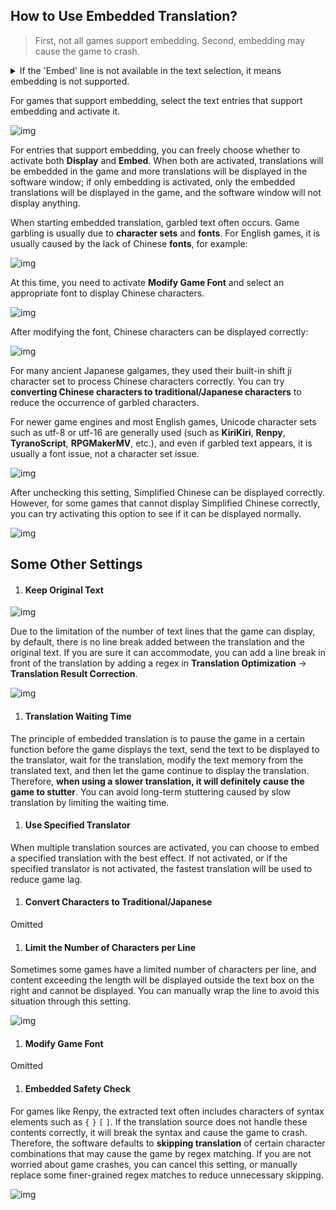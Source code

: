 ## How to Use Embedded Translation?

> First, not all games support embedding. Second, embedding may cause the game to crash.

<details>
  <summary>If the 'Embed' line is not available in the text selection, it means embedding is not supported.</summary>
  <img src="https://image.lunatranslator.org/zh/embed/noembed.png"> 
  <img src="https://image.lunatranslator.org/zh/embed/someembed.png"> 
</details>

For games that support embedding, select the text entries that support embedding and activate it.

![img](https://image.lunatranslator.org/zh/embed/select.png) 

For entries that support embedding, you can freely choose whether to activate both **Display** and **Embed**. When both are activated, translations will be embedded in the game and more translations will be displayed in the software window; if only embedding is activated, only the embedded translations will be displayed in the game, and the software window will not display anything.

When starting embedded translation, garbled text often occurs. Game garbling is usually due to **character sets** and **fonts**. For English games, it is usually caused by the lack of Chinese **fonts**, for example:

![img](https://image.lunatranslator.org/zh/embed/luanma.png) 

At this time, you need to activate **Modify Game Font** and select an appropriate font to display Chinese characters.

![img](https://image.lunatranslator.org/zh/embed/ziti.png) 

After modifying the font, Chinese characters can be displayed correctly:

![img](https://image.lunatranslator.org/zh/embed/okembed.png) 

For many ancient Japanese galgames, they used their built-in shift ji character set to process Chinese characters correctly. You can try **converting Chinese characters to traditional/Japanese characters** to reduce the occurrence of garbled characters.

For newer game engines and most English games, Unicode character sets such as utf-8 or utf-16 are generally used (such as **KiriKiri**, **Renpy**, **TyranoScript**, **RPGMakerMV**, etc.), and even if garbled text appears, it is usually a font issue, not a character set issue.

![img](https://image.lunatranslator.org/zh/embed/fanti.png) 

After unchecking this setting, Simplified Chinese can be displayed correctly. However, for some games that cannot display Simplified Chinese correctly, you can try activating this option to see if it can be displayed normally.

![img](https://image.lunatranslator.org/zh/embed/good.png) 

## Some Other Settings

1. #### Keep Original Text

  ![img](https://image.lunatranslator.org/zh/embed/keeporigin.png) 

  Due to the limitation of the number of text lines that the game can display, by default, there is no line break added between the translation and the original text. If you are sure it can accommodate, you can add a line break in front of the translation by adding a regex in **Translation Optimization** -> **Translation Result Correction**.

  ![img](https://image.lunatranslator.org/zh/embed/addspace.png) 

1. #### Translation Waiting Time

  The principle of embedded translation is to pause the game in a certain function before the game displays the text, send the text to be displayed to the translator, wait for the translation, modify the text memory from the translated text, and then let the game continue to display the translation. Therefore, **when using a slower translation, it will definitely cause the game to stutter**. You can avoid long-term stuttering caused by slow translation by limiting the waiting time.

1. #### Use Specified Translator

  When multiple translation sources are activated, you can choose to embed a specified translation with the best effect. If not activated, or if the specified translator is not activated, the fastest translation will be used to reduce game lag.

1. #### Convert Characters to Traditional/Japanese

  Omitted

1. #### Limit the Number of Characters per Line

  Sometimes some games have a limited number of characters per line, and content exceeding the length will be displayed outside the text box on the right and cannot be displayed. You can manually wrap the line to avoid this situation through this setting.

  ![img](https://image.lunatranslator.org/zh/embed/limitlength.png) 

1. #### Modify Game Font

  Omitted

1. #### Embedded Safety Check

  For games like Renpy, the extracted text often includes characters of syntax elements such as `{` `}` `[` `]`. If the translation source does not handle these contents correctly, it will break the syntax and cause the game to crash. Therefore, the software defaults to **skipping translation** of certain character combinations that may cause the game by regex matching. If you are not worried about game crashes, you can cancel this setting, or manually replace some finer-grained regex matches to reduce unnecessary skipping.

  ![img](https://image.lunatranslator.org/zh/embed/safeskip.png)